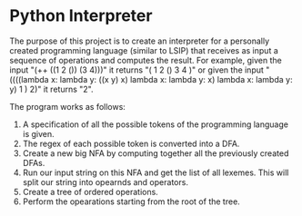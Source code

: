 # Python Interpreter
The purpose of this project is to create an interpreter for a personally created programming language (similar to LSIP) that receives as input a sequence of operations and computes the result.
For example, given the input "(++ ((1 2  ()) (3 4)))" it returns "( 1 2 () 3 4 )" 
or given the input "((((lambda x: lambda y: ((x y) x) lambda x: lambda y: x) lambda x: lambda y: y) 1 ) 2)" it returns "2".

The program works as follows:
1. A specification of all the possible tokens of the programming language is given.
2. The regex of each possible token is converted into a DFA.
3. Create a new big NFA by computing together all the previously created DFAs.
4. Run our input string on this NFA and get the list of all lexemes. This will split our string into opearnds and operators.
5. Create a tree of ordered operations.
6. Perform the opearations starting from the root of the tree.


